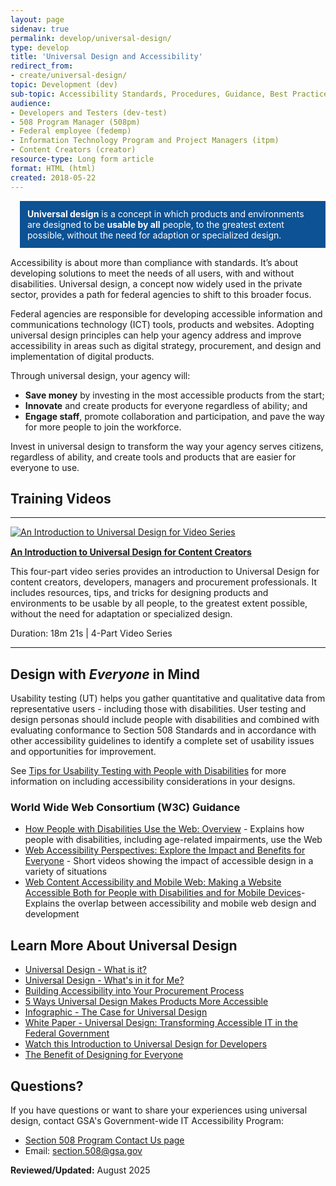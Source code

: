 ```yaml
---
layout: page
sidenav: true
permalink: develop/universal-design/
type: develop
title: 'Universal Design and Accessibility'
redirect_from:
- create/universal-design/
topic: Development (dev)
sub-topic: Accessibility Standards, Procedures, Guidance, Best Practices
audience:
- Developers and Testers (dev-test)
- 508 Program Manager (508pm)
- Federal employee (fedemp)
- Information Technology Program and Project Managers (itpm)
- Content Creators (creator)
resource-type: Long form article
format: HTML (html)
created: 2018-05-22
---
```


 <div class="desktop:grid-col-4 radius-lg" style="float:right; margin-bottom: 15px; margin-left: 15px; background-color:#0C5294; padding:12px 12px 12px; color:#fff;">
  <strong>Universal design</strong> is a concept in which products and environments are designed to be <strong>usable by all</strong> people, to the greatest extent possible, without the need for adaption or specialized design.
</div>

Accessibility is about more than compliance with standards. It&rsquo;s about developing solutions to meet the needs of all users, with and without disabilities. Universal design, a concept now widely used in the private sector, provides a path for federal agencies to shift to this broader focus.

Federal agencies are responsible for developing accessible information and communications technology (ICT) tools, products and websites. Adopting universal design principles can help your agency address and improve accessibility in areas such as digital strategy, procurement, and design and implementation of digital products.

Through universal design, your agency will:

* **Save money** by investing in the most accessible products from the start;  
* **Innovate** and create products for everyone regardless of ability; and  
* **Engage staff**, promote collaboration and participation, and pave the way for more people to join the workforce.  

Invest in universal design to transform the way your agency serves citizens, regardless of ability, and create tools and products that are easier for everyone to use.

## **Training Videos**

* * *

<div class="grid-row grid-gap">
  <div class="desktop:grid-col-3 display-flex flex-column flex-align-self-center" style="margin-bottom: 15px;">
    <a href="{{site.baseurl}}/develop/universal-design-video-series/"><img src="{{site.baseurl}}/assets/images/thumbnails/training-video-ud-series.jpg" alt="An Introduction to Universal Design for Video Series" /></a>
  </div>
  
  <div class="desktop:grid-col-9">
    <p>
      <a href="{{site.baseurl}}/develop/universal-design-video-series/"><strong>An Introduction to Universal Design for Content Creators</strong></a>
    </p>
<p>
      This four-part video series provides an introduction to Universal Design for content creators, developers, managers and procurement professionals. It includes resources, tips, and tricks for designing products and environments to be usable by all people, to the greatest extent possible, without the need for adaptation or specialized design.
    </p>
<p>
      Duration: 18m 21s | 4-Part Video Series
    </p>
  </div>
</div>

* * *

## Design with _Everyone_ in Mind
Usability testing (UT) helps you gather quantitative and qualitative data from representative users - including those with disabilities. 
User testing and design personas should include people with disabilities and combined with evaluating conformance to Section 508 Standards and in accordance with other accessibility guidelines to identify a complete set of usability issues and opportunities for improvement. 

See [Tips for Usability Testing with People with Disabilities]({{site.baseurl}}/test/usability-testing-with-people-with-disabilities/) for more information on including accessibility considerations in your designs. 

### World Wide Web Consortium (W3C) Guidance

  * <a href="https://www.w3.org/WAI/intro/people-use-web/" target="_blank" class="usa-link--external">How People with Disabilities Use the Web: Overview</a> - Explains how people with disabilities, including age-related impairments, use the Web
  * <a href="https://www.w3.org/WAI/perspectives/" target="_blank" class="usa-link--external">Web Accessibility Perspectives: Explore the Impact and Benefits for Everyone</a> - Short videos showing the impact of accessible design in a variety of situations
  * <a href="https://www.w3.org/WAI/mobile/overlap.html" target="_blank" class="usa-link--external">Web Content Accessibility and Mobile Web: Making a Website Accessible Both for People with Disabilities and for Mobile Devices</a>- Explains the overlap between accessibility and mobile web design and development

## Learn More About Universal Design

  * [Universal Design - What is it?][1]
  * [Universal Design - What's in it for Me?][2]
  * [Building Accessibility into Your Procurement Process][3]
  * [5 Ways Universal Design Makes Products More Accessible][4]
  * [Infographic - The Case for Universal Design][5]
  * [White Paper - Universal Design: Transforming Accessible IT in the Federal Government][6]
  * [Watch this Introduction to Universal Design for Developers][7] 
  * [The Benefit of Designing for Everyone][8]

## Questions?

If you have questions or want to share your experiences using universal design, contact GSA's Government-wide IT Accessibility Program:

  * [Section 508 Program Contact Us page][9]
  * Email: <section.508@gsa.gov>

**Reviewed/Updated:** August 2025

 [1]: {{site.baseurl}}/blog/Universal-Design-What-is-it
 [2]: {{site.baseurl}}/blog/universal-design-whats-in-it-for-me
 [3]: {{site.baseurl}}/blog/Building-Accessibility-into-your-Procurement-Process
 [4]: {{site.baseurl}}/blog/5-Ways-Universal-Design-Makes-Products-More-Accessible
 [5]: {{site.baseurl}}/blog/infographic-the-case-for-universal-design
 [6]: https://assets.section508.gov/assets/files/Copy%20of%20Universal_Design_%20White%20Paper_vFinal_0.pdf
 [7]: https://www.youtube.com/watch?v=ryfd3fmZHCY
 [8]: https://g3ict.org/publication/the-benefit-of-designing-for-everyone-a-research-report-on-the-importance-of-inclusive-design
 [9]: {{site.baseurl}}/contact-us